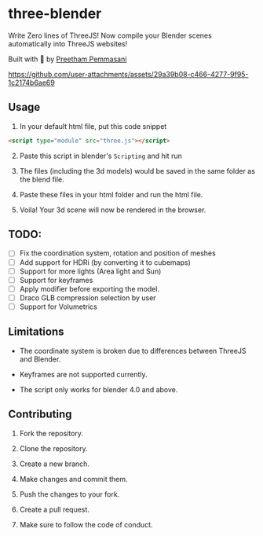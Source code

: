 # three-blender
Write Zero lines of ThreeJS! Now compile your Blender scenes automatically into ThreeJS websites! 

Built with 💖 by [Preetham Pemmasani](https://github.com/ppmpreetham)

https://github.com/user-attachments/assets/29a39b08-c466-4277-9f95-1c2174b6ae69


## Usage
1. In your default html file, put this code snippet 
```html
<script type="module" src="three.js"></script>
```
2. Paste this script in blender's `Scripting` and hit run

3. The files (including the 3d models) would be saved in the same folder as the blend file.

4. Paste these files in your html folder and run the html file.

5. Voila! Your 3d scene will now be rendered in the browser.

## TODO:
- [ ] Fix the coordination system, rotation and position of meshes
- [ ] Add support for HDRi (by converting it to cubemaps)
- [ ] Support for more lights (Area light and Sun)
- [ ] Support for keyframes
- [ ] Apply modifier before exporting the model.
- [ ] Draco GLB compression selection by user
- [ ] Support for Volumetrics

## Limitations

- The coordinate system is broken due to differences between ThreeJS and Blender.

- Keyframes are not supported currently.

- The script only works for blender 4.0 and above.

## Contributing
1. Fork the repository.

2. Clone the repository.

3. Create a new branch.

4. Make changes and commit them.

5. Push the changes to your fork.

6. Create a pull request.

7. Make sure to follow the code of conduct.